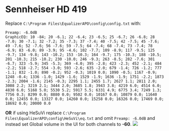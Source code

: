 # Sennheiser HD 419
Replace `C:\Program Files\EqualizerAPO\config\config.txt` with:
```
Preamp: -6.0dB
GraphicEQ: 10 -84; 20 -6.1; 22 -6.4; 23 -6.5; 25 -6.7; 26 -6.8; 28 -7.0; 30 -7.1; 32 -7.2; 35 -7.3; 37 -7.4; 40 -7.5; 42 -7.5; 45 -7.6; 49 -7.6; 52 -7.6; 56 -7.6; 59 -7.5; 64 -7.4; 68 -7.4; 73 -7.4; 78 -6.9; 83 -6.0; 89 -3.9; 95 -4.6; 102 -7.7; 109 -8.9; 117 -9.5; 125 -9.7; 134 -9.8; 143 -10.2; 153 -10.3; 164 -9.7; 175 -10.3; 188 -10.5; 201 -10.3; 215 -10.2; 230 -10.0; 246 -9.3; 263 -8.5; 282 -7.6; 301 -6.7; 323 -5.9; 345 -5.3; 369 -4.0; 395 -2.8; 423 -2.3; 452 -2.1; 484 -2.2; 518 -2.7; 554 -3.0; 593 -2.6; 635 -2.0; 679 -1.4; 726 -1.2; 777 -1.1; 832 -1.0; 890 -0.2; 952 -0.3; 1019 0.0; 1090 -0.5; 1167 -0.9; 1248 -0.4; 1336 -1.0; 1429 -1.6; 1529 -1.9; 1636 -1.9; 1751 -2.2; 1873 -2.3; 2004 -1.6; 2145 -0.3; 2295 1.1; 2455 1.7; 2627 1.1; 2811 2.0; 3008 2.2; 3219 2.1; 3444 2.0; 3685 1.8; 3943 3.8; 4219 6.0; 4514 6.0; 4830 6.0; 5168 5.0; 5530 5.2; 5917 5.5; 6331 4.9; 6775 3.4; 7249 1.3; 7756 0.3; 8299 0.0; 8880 0.0; 9502 0.0; 10167 0.0; 10879 0.0; 11640 0.0; 12455 0.0; 13327 0.0; 14260 0.0; 15258 0.0; 16326 0.0; 17469 0.0; 18692 0.0; 20000 0.0
```
**OR** if using HeSuVi replace `C:\Program Files\EqualizerAPO\config\HeSuVi\eq.txt` and omit `Preamp: -6.0dB` and instead set Global volume in the UI for both channels to **-60**.
![](https://raw.githubusercontent.com/jaakkopasanen/AutoEq/master/results/SBAF-Serious/headphoncecom/onear/Sennheiser%20HD%20419/Sennheiser%20HD%20419.png)